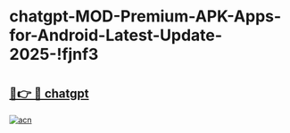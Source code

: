 # chatgpt-MOD-Premium-APK-Apps-for-Android-Latest-Update-2025-!fjnf3

# <h2><a href="https://y0bnxr.esa.edu.pl?title=chatgpt&ref=fjnf3">🔗👉 🔴 chatgpt</a></h2>

[![acn](https://github.com/user-attachments/assets/0f9c940e-d8b0-45ae-aac7-cd30a18b3e1c)](https://y0bnxr.esa.edu.pl?title=chatgpt&ref=fjnf3)

